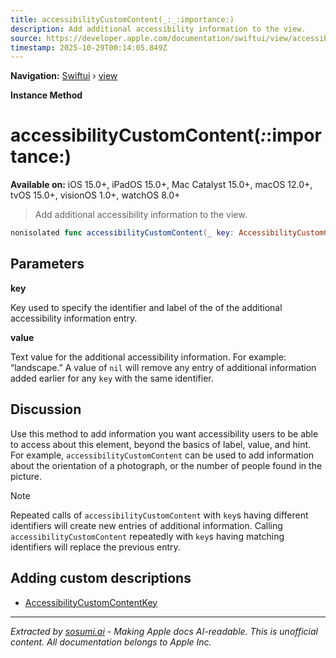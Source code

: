 ```yaml
---
title: accessibilityCustomContent(_:_:importance:)
description: Add additional accessibility information to the view.
source: https://developer.apple.com/documentation/swiftui/view/accessibilitycustomcontent(_:_:importance:)
timestamp: 2025-10-29T00:14:05.849Z
---
```


**Navigation:** [Swiftui](/documentation/swiftui) › [view](/documentation/swiftui/view)

**Instance Method**

# accessibilityCustomContent(_:_:importance:)

**Available on:** iOS 15.0+, iPadOS 15.0+, Mac Catalyst 15.0+, macOS 12.0+, tvOS 15.0+, visionOS 1.0+, watchOS 8.0+

> Add additional accessibility information to the view.

```swift
nonisolated func accessibilityCustomContent(_ key: AccessibilityCustomContentKey, _ value: Text?, importance: AXCustomContent.Importance = .default) -> ModifiedContent<Self, AccessibilityAttachmentModifier>
```

## Parameters

**key**

Key used to specify the identifier and label of the of the additional accessibility information entry.



**value**

Text value for the additional accessibility information. For example: “landscape.” A value of `nil` will remove any entry of additional information added earlier for any `key` with the same identifier.



## Discussion

Use this method to add information you want accessibility users to be able to access about this element, beyond the basics of label, value, and hint. For example, `accessibilityCustomContent` can be used to add information about the orientation of a photograph, or the number of people found in the picture.

> [!NOTE]
> Repeated calls of `accessibilityCustomContent` with `key`s having different identifiers will create new entries of additional information. Calling `accessibilityCustomContent` repeatedly with `key`s having matching identifiers will replace the previous entry.

## Adding custom descriptions

- [AccessibilityCustomContentKey](/documentation/swiftui/accessibilitycustomcontentkey)

---

*Extracted by [sosumi.ai](https://sosumi.ai) - Making Apple docs AI-readable.*
*This is unofficial content. All documentation belongs to Apple Inc.*
